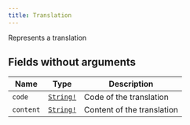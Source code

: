 ```yaml
---
title: Translation
---
```


Represents a translation

## Fields without arguments

| Name | Type | Description |
|------|------|-------------|
| `code` | [`String!`](../scalar/string.md) | Code of the translation |
| `content` | [`String!`](../scalar/string.md) | Content of the translation |

